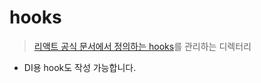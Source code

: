 # hooks

> [리액트 공식 문서에서 정의하는 hooks](https://ko.reactjs.org/docs/hooks-rules.html)를 관리하는 디렉터리

- DI용 hook도 작성 가능합니다.
